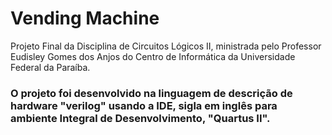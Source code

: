 # Vending Machine
Projeto Final da Disciplina de Circuitos Lógicos II, ministrada pelo Professor Eudisley Gomes dos Anjos do Centro de Informática da Universidade Federal da Paraíba.


### O projeto foi desenvolvido na linguagem de descrição de hardware "verilog" usando a IDE, sigla em inglês para ambiente Integral de Desenvolvimento, "Quartus II".
